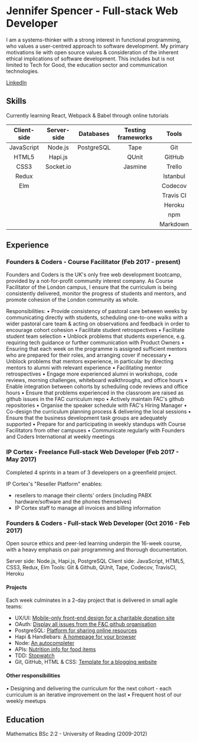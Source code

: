 # Jennifer Spencer - Full-stack Web Developer
I am a systems-thinker with a strong interest in functional programming, who values a user-centred approach to software development. My primary motivations lie with open source values & consideration of the inherent ethical implications of software development. This includes but is not limited to Tech for Good, the education sector and communication technologies.

[LinkedIn](https://www.linkedin.com/in/jsms90/)

## Skills
Currently learning React, Webpack & Babel through online tutorials

| Client-side            | Server-side        | Databases     | Testing frameworks  | Tools                     |
|:----------------------:|:------------------:|:-------------:|:-------------------:|:-------------------------:|
| JavaScript             | Node.js            | PostgreSQL    | Tape                | Git                       |
| HTML5                  | Hapi.js            |               | QUnit               | GitHub                    |
| CSS3                   | Socket.io          |               | Jasmine             | Trello                    |
| Redux                  |                    |               |                     | Istanbul                  |
| Elm                    |                    |               |                     | Codecov                   |
|                        |                    |               |                     | Travis CI                 |
|                        |                    |               |                     | Heroku                    |
|                        |                    |               |                     | npm                       |
|                        |                    |               |                     | Markdown                  |

## Experience
### Founders & Coders - Course Facilitator (Feb 2017 - present)
Founders and Coders is the UK's only free web development bootcamp, provided by a not-for-profit community interest company. As Course Facilitator of the London campus, I ensure that the curriculum is being consistently delivered, monitor the progress of students and mentors, and promote cohesion of the London community as whole.

Responsibilities:
• Provide consistency of pastoral care between weeks by communicating directly with students, scheduling one-to-one walks with a wider pastoral care team & acting on observations and feedback in order to encourage cohort cohesion
• Facilitate student retrospectives
• Facilitate student team selection
• Unblock problems that students experience, e.g. requiring tech guidance or further communication with Product Owners
• Ensuring that each week on the programme is assigned sufficient mentors who are prepared for their roles, and arranging cover if necessary
• Unblock problems that mentors experience, in particular by directing mentors to alumni with relevant experience
• Facilitating mentor retrospectives
• Engage more experienced alumni in workshops, code reviews, morning challenges, whiteboard walkthroughs, and office hours
• Enable integration between cohorts by scheduling code reviews and office hours
• Ensure that problems experienced in the classroom are raised as github issues in the FAC curriculum repo
• Actively maintain FAC's github repositories
• Organise the speaker schedule with FAC's Hiring Manager
• Co-design the curriculum planning process & delivering the local sessions
• Ensure that the business development task groups are adequately supported
• Prepare for and participating in weekly standups with Course Facilitators from other campuses
• Communicate regularly with Founders and Coders International at weekly meetings

### IP Cortex - Freelance Full-stack Web Developer (Feb 2017 - May 2017)
Completed 4 sprints in a team of 3 developers on a greenfield project.

IP Cortex's "Reseller Platform" enables:
+ resellers to manage their clients' orders (including PABX hardware/software and the phones themselves)
+ IP Cortex staff to manage all invoices and billing information

### Founders & Coders - Full-stack Web Developer (Oct 2016 - Feb 2017)
Open source ethics and peer-led learning underpin the 16-week course, with a heavy emphasis on pair programming and thorough documentation.

Server side: Node.js, Hapi.js, PostgreSQL
Client side: JavaScript, HTML5, CSS3, Redux, Elm
Tools: Git & Github, QUnit, Tape, Codecov, TravisCI, Heroku

#### Projects
Each week culminates in a 2-day project that is delivered in small agile teams:
- UX/UI: [Mobile-only front-end design for a charitable donation site](https://fac9.github.io/future-leaders/index.html)
- OAuth: [Display all issues from the F&C github organisation](https://github.com/seals-of-approval/dish-board/yhttps://github.com/seals-of-approval/dish-board/)
- PostgreSQL: [Platform for sharing online resources](https://github.com/foundersandcoders/resource-sharing)
- Hapi & Handlebars: [A homepage for your browser](https://github.com/fac-u/take-me-away)
- Node: [An autocompleter](https://github.com/fac-u/autocompleter/)
- APIs: [Nutrition info for food items](https://github.com/Cool-Computer-Club/nutrition-advice)
- TDD: [Stopwatch](https://github.com/Cool-Computer-Club/stop-watch-2)
- Git, GitHub, HTML & CSS: [Template for a blogging website](https://github.com/Cool-Computer-Club/blog)

#### Other responsibilities
• Designing and delivering the curriculum for the next cohort - each curriculum is an iterative improvement on the last
• Frequent host of our weekly meetups

## Education
Mathematics BSc 2:2 - University of Reading (2009-2012)
